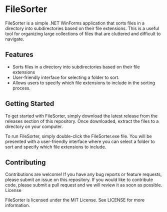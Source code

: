 # FileSorter
	
FileSorter is a simple .NET WinForms application that sorts files in a directory into subdirectories based on their file extensions. This is a useful tool for organizing large collections of files that are cluttered and difficult to navigate.

## Features
   - Sorts files in a directory into subdirectories based on their file extensions
   - User-friendly interface for selecting a folder to sort.
   - Allows users to specify which file extensions to include in the sorting process.

## Getting Started

To get started with FileSorter, simply download the latest release from the releases section of this repository. Once downloaded, extract the files to a directory on your computer.

To run FileSorter, simply double-click the FileSorter.exe file. You will be presented with a user-friendly interface where you can select a folder to sort and specify which file extensions to include.

## Contributing

Contributions are welcome! If you have any bug reports or feature requests, please submit an issue on this repository. If you would like to contribute code, please submit a pull request and we will review it as soon as possible.
License

FileSorter is licensed under the MIT License. See LICENSE for more information.